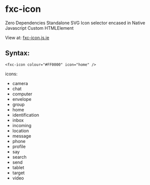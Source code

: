 # fxc-icon

Zero Dependencies Standalone SVG Icon selector encased in Native Javascript Custom HTMLElement

View at: <a href="https://fxc-icon.js.ie" target="_blank">fxc-icon.js.ie</a>

## Syntax:
    <fxc-icon colour="#FF0000" icon="home" />

icons:
 - camera
 - chat
 - computer
 - envelope
 - group
 - home
 - identification
 - inbox
 - incoming
 - location
 - message
 - phone
 - profile
 - say
 - search
 - send
 - tablet
 - target
 - video
